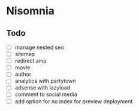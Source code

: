 # Nisomnia

## Todo

- [ ] manage nested seo
- [ ] sitemap
- [ ] redirect amp
- [ ] movie
- [ ] author
- [ ] analytics with partytown
- [ ] adsense with lazyload
- [ ] comment to social media
- [ ] add option for no index for preview deployment
